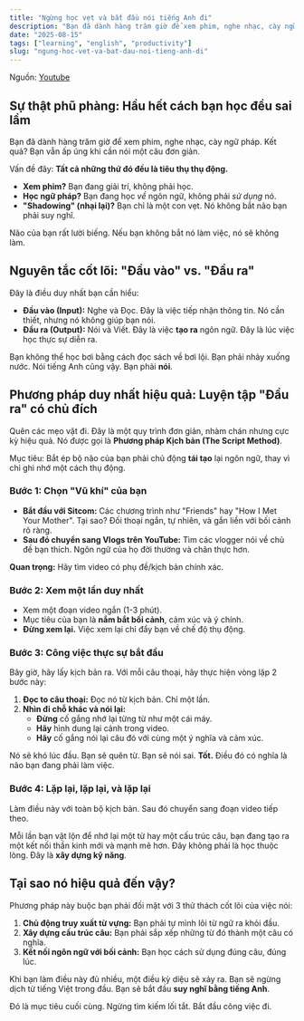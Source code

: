 ```yaml
---
title: "Ngừng học vẹt và bắt đầu nói tiếng Anh đi"
description: "Bạn đã dành hàng trăm giờ để xem phim, nghe nhạc, cày ngữ pháp nhưng vẫn ấp úng. Đây là lý do và phương pháp để thực sự bắt đầu nói."
date: "2025-08-15"
tags: ["learning", "english", "productivity"]
slug: "ngung-hoc-vet-va-bat-dau-noi-tieng-anh-di"
---
```


Nguồn: <a href="https://youtu.be/-nMcOJ-YXXs" target="_blank" rel="noopener noreferrer">Youtube</a>

## **Sự thật phũ phàng: Hầu hết cách bạn học đều sai lầm**

Bạn đã dành hàng trăm giờ để xem phim, nghe nhạc, cày ngữ pháp. Kết quả? Bạn vẫn ấp úng khi cần nói một câu đơn giản.

Vấn đề đây: **Tất cả những thứ đó đều là tiêu thụ thụ động.**

- **Xem phim?** Bạn đang giải trí, không phải học.
- **Học ngữ pháp?** Bạn đang học _về_ ngôn ngữ, không phải _sử dụng_ nó.
- **"Shadowing" (nhại lại)?** Bạn chỉ là một con vẹt. Nó không bắt não bạn phải suy nghĩ.

Não của bạn rất lười biếng. Nếu bạn không bắt nó làm việc, nó sẽ không làm.

## **Nguyên tắc cốt lõi: "Đầu vào" vs. "Đầu ra"**

Đây là điều duy nhất bạn cần hiểu:

- **Đầu vào (Input):** Nghe và Đọc. Đây là việc tiếp nhận thông tin. Nó cần thiết, nhưng nó không giúp bạn nói.
- **Đầu ra (Output):** Nói và Viết. Đây là việc **tạo ra** ngôn ngữ. Đây là lúc việc học thực sự diễn ra.

Bạn không thể học bơi bằng cách đọc sách về bơi lội. Bạn phải nhảy xuống nước. Nói tiếng Anh cũng vậy. Bạn phải **nói**.

## **Phương pháp duy nhất hiệu quả: Luyện tập "Đầu ra" có chủ đích**

Quên các mẹo vặt đi. Đây là một quy trình đơn giản, nhàm chán nhưng cực kỳ hiệu quả. Nó được gọi là **Phương pháp Kịch bản (The Script Method)**.

Mục tiêu: Bắt ép bộ não của bạn phải chủ động **tái tạo** lại ngôn ngữ, thay vì chỉ ghi nhớ một cách thụ động.

### **Bước 1: Chọn "Vũ khí" của bạn**

- **Bắt đầu với Sitcom:** Các chương trình như "Friends" hay "How I Met Your Mother". Tại sao? Đối thoại ngắn, tự nhiên, và gắn liền với bối cảnh rõ ràng.
- **Sau đó chuyển sang Vlogs trên YouTube:** Tìm các vlogger nói về chủ đề bạn thích. Ngôn ngữ của họ đời thường và chân thực hơn.

**Quan trọng:** Hãy tìm video có phụ đề/kịch bản chính xác.

### **Bước 2: Xem một lần duy nhất**

- Xem một đoạn video ngắn (1-3 phút).
- Mục tiêu của bạn là **nắm bắt bối cảnh**, cảm xúc và ý chính.
- **Đừng xem lại.** Việc xem lại chỉ đẩy bạn về chế độ thụ động.

### **Bước 3: Công việc thực sự bắt đầu**

Bây giờ, hãy lấy kịch bản ra. Với mỗi câu thoại, hãy thực hiện vòng lặp 2 bước này:

1. **Đọc to câu thoại:** Đọc nó từ kịch bản. Chỉ một lần.
2. **Nhìn đi chỗ khác và nói lại:**
   - **Đừng** cố gắng nhớ lại từng từ như một cái máy.
   - **Hãy** hình dung lại cảnh trong video.
   - **Hãy** cố gắng nói lại câu đó với cùng một ý nghĩa và cảm xúc.

Nó sẽ khó lúc đầu. Bạn sẽ quên từ. Bạn sẽ nói sai. **Tốt.** Điều đó có nghĩa là não bạn đang phải làm việc.

### **Bước 4: Lặp lại, lặp lại, và lặp lại**

Làm điều này với toàn bộ kịch bản. Sau đó chuyển sang đoạn video tiếp theo.

Mỗi lần bạn vật lộn để nhớ lại một từ hay một cấu trúc câu, bạn đang tạo ra một kết nối thần kinh mới và mạnh mẽ hơn. Đây không phải là học thuộc lòng. Đây là **xây dựng kỹ năng**.

## **Tại sao nó hiệu quả đến vậy?**

Phương pháp này buộc bạn phải đối mặt với 3 thử thách cốt lõi của việc nói:

1. **Chủ động truy xuất từ vựng:** Bạn phải tự mình lôi từ ngữ ra khỏi đầu.
2. **Xây dựng cấu trúc câu:** Bạn phải sắp xếp những từ đó thành một câu có nghĩa.
3. **Kết nối ngôn ngữ với bối cảnh:** Bạn học cách sử dụng đúng câu, đúng lúc.

Khi bạn làm điều này đủ nhiều, một điều kỳ diệu sẽ xảy ra. Bạn sẽ ngừng dịch từ tiếng Việt trong đầu. Bạn sẽ bắt đầu **suy nghĩ bằng tiếng Anh**.

Đó là mục tiêu cuối cùng. Ngừng tìm kiếm lối tắt. Bắt đầu công việc đi.